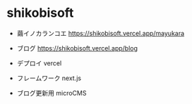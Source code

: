 # shikobisoft

- 繭イノカランコエ
https://shikobisoft.vercel.app/mayukara

- ブログ
https://shikobisoft.vercel.app/blog

- デプロイ
vercel

- フレームワーク
next.js

- ブログ更新用
microCMS
